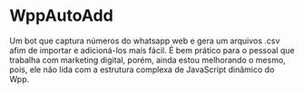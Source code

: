 # WppAutoAdd
Um bot que captura números do whatsapp web e gera um arquivos .csv afim de importar e adicioná-los mais fácil. É bem prático para o pessoal que trabalha com marketing digital, porém, ainda estou melhorando o mesmo, pois, ele não lida com a estrutura complexa de JavaScript dinâmico do Wpp.
